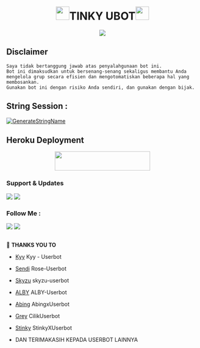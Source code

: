 <h1 align="center"><img src="./resources/extras/GeezFire.gif" width="35px">TINKY UBOT<img src="./resources/extras/GeezFire.gif" width="35px"></h1>


   


<p align="center">
  <img src="https://telegra.ph/file/67333eea586e11c81b67e.jpg">
</p>


## Disclaimer

```
Saya tidak bertanggung jawab atas penyalahgunaan bot ini.
Bot ini dimaksudkan untuk bersenang-senang sekaligus membantu Anda
mengelola grup secara efisien dan mengotomatiskan beberapa hal yang membosankan.
Gunakan bot ini dengan risiko Anda sendiri, dan gunakan dengan bijak.
```


## String Session :
[![GenerateStringName](https://img.shields.io/badge/repl.it-generateStringName-white)](https://replit.com/@rizkyhmdanii16/StringSession)


## Heroku Deployment
<p align="center">
<p align="center"><a href="https://heroku.com/deploy?template=https://github.com/Stinkyrz/StinkyXUbot/"> <img src="https://img.shields.io/badge/Deploy%20Ke%20Heroku-blue?style=flat&logo=heroku" width="250" height="50.00" /></a></p>


### Support & Updates 
<a href="https://t.me/Stinkysupport"><img src="https://img.shields.io/badge/Join-Group%20Support-red.svg?style=for-the-badge&logo=Telegram"></a> <a href="https://t.me/Stinkyrz"><img src="https://img.shields.io/badge/Join-Updates%20Channel-white.svg?style=for-the-badge&logo=Telegram"></a>

### Follow Me :
<p align="left">
<a href="https://github.com/Stinkyrz"><img src="https://img.shields.io/badge/GitHub-Follow%20on%20GitHub-inactive.svg?logo=github"></a> <a href="https://instagram.com/Riyan.rz"><img src="https://img.shields.io/badge/Instagram-Follow%20on%20Instagram-important.svg?logo=instagram"></a>
</p>

##

🔰 **THANKS YOU TO**
*   [Kyy](https://github.com/muhammadrizky16/Kyy-Userbot)   Kyy - Userbot
*   [Sendi](https://github.com/SendiAp/Rose-Userbot)   Rose-Userbot
*   [Skyzu](https://github.com/Skyzu/skyzu-userbot)   skyzu-userbot
*   [ALBY](https://github.com/PunyaAlby/ALBY-Userbot)   ALBY-Userbot
*   [Abing](https://github.com/SayaAbing/AbingxUserbot)  AbingxUserbot
*   [Grey](https://github.com/grey423/CilikUserbot)  CilikUserbot
*   [Stinky](https://github.com/Stinkyrz/StinkyXUbot)  StinkyXUserbot

*   DAN TERIMAKASIH KEPADA USERBOT LAINNYA

